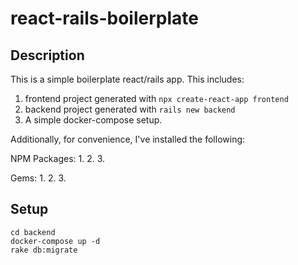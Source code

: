 # react-rails-boilerplate

## Description

This is a simple boilerplate react/rails app. This includes:

1. frontend project generated with `npx create-react-app frontend`
2. backend project generated with `rails new backend`
3. A simple docker-compose setup.

Additionally, for convenience, I've installed the following:

NPM Packages:
1. 
2.
3.

Gems:
1.
2.
3.

## Setup
```
cd backend
docker-compose up -d
rake db:migrate
```
